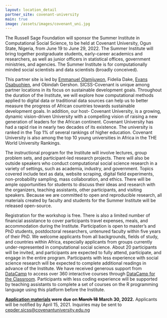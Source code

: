 ```yaml
---
layout: location_detail
partner_site: covenant-university
main: true
image: /assets/images/covenant_uni.jpg
---
```


The Russell Sage Foundation will sponsor the Summer Institute in Computational Social Science, to be held at Covenant University, Ogun State, Nigeria, from June 19 to June 29, 2022. The Summer Institute will bring together postgraduate students, early-career academics and researchers, as well as junior officers in statistical offices, government ministries, and agencies. The Summer Institute is for computationally minded social scientists and data scientists (broadly conceived). 

This partner site is led by [Emmanuel Olamijuwon](https://e.olamijuwon.com/), Fidelia Dake, [Evans Osabuohien](https://evansosabuohien.com/), and Obindah Gershon. SICSS-Covenant is unique among partner locations in its focus on sustainable development goals. Throughout the duration of the Institute, we will explore how computational methods applied to digital data or traditional data sources can help us to better measure the progress of  African countries towards sustainable development goals. In addition, our host- Covenant University, is a growing, dynamic vision-driven University with a compelling vision of raising a new generation of leaders for the African continent. Covenant University has had a rapid rise in nearly two decades of its existence. The university is ranked in the Top 1% of several rankings of higher education. Covenant University is also among the top 10 young universities in Africa in the THE World University Rankings.

The instructional program for the Institute will involve lectures, group problem sets, and participant-led research projects. There will also be outside speakers who conduct computational social science research in a variety of settings, such as academia, industry, and government. Topics covered include text as data, website scraping, digital field experiments, non-probability sampling, mass collaboration, and ethics. There will be ample opportunities for students to discuss their ideas and research with the organizers, teaching assistants, other participants, and visiting speakers. Because we are committed to open and reproducible research, all materials created by faculty and students for the Summer Institute will be released open-source.

Registration for the workshop is free. There is also a limited number of financial assistance to cover participants travel expenses, meals, and accommodation during the Institute. Participation is open to master’s and PhD students, postdoctoral researchers, untenured faculty within five years of their PhD. We welcome applicants from all backgrounds, fields of study, and countries within Africa, especially applicants from groups currently under-represented in computational social science. About 20 participants will be invited, and participants are expected to fully attend, participate, and engage in the entire program. Participants with less experience with social science research will be expected to complete additional readings in advance of the Institute. We have received generous support from <a href="https://www.datacamp.com/" target="_blank">DataCamp</a> to access over 360 interactive courses through <a href="https://datacamp.com/groups/education/" target="_blank">DataCamp for the Classroom</a>. Participants with less coding experience will be supported by teaching assistants to complete a set of courses on the R programming language using this platform before the Institute.

**[Application materials](https://compsocialscience.github.io/summer-institute/2022/covenant-university/apply) were due on <s>March 18</s> March 30, 2022.** Applicants will be notified by April 15, 2021. Inquiries may be sent to cepder.sicss@covenantuniversity.edu.ng
